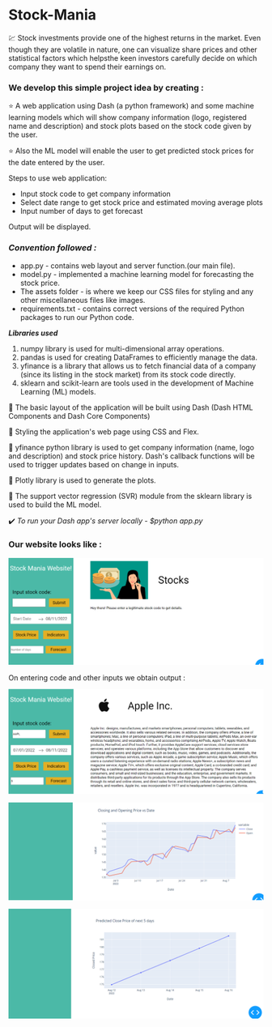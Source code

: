 # Stock-Mania



💹 Stock investments provide one of the highest returns in the market. Even though they are volatile in nature, one can visualize share prices and other statistical factors which helpsthe keen investors carefully decide on which company they want to spend their earnings on.


### We develop this simple project idea by creating :

:star: A web application using Dash (a python framework) and some machine learning models which will show company information (logo, registered name and description) and stock plots based on the stock code given by the user. 

:star: Also the ML model will enable the user to get predicted stock prices for the date entered by the user.



Steps to use web application:

* Input stock code to get company information 
* Select date range to get stock price and estimated moving average plots
* Input number of days to get forecast


Output will be displayed.



### *Convention followed :*

* app.py - contains web layout and server function.(our main file).
* model.py - implemented a machine learning model for forecasting the stock price.
* The assets folder - is where we keep our CSS files for styling and any other miscellaneous files like images.
* requirements.txt - contains correct versions of the required Python packages to run our Python code.



***Libraries used***

1. numpy library is used for multi-dimensional array operations.
2. pandas is used for creating DataFrames to efficiently manage the data.
3. yfinance is a library that allows us to fetch financial data of a company (since its listing in the stock market) from its stock code directly.
4. sklearn and scikit-learn are tools used in the development of Machine Learning (ML) models.




💠 The basic layout of the application will be built using Dash (Dash HTML Components and Dash Core Components)

💠 Styling the application's web page using CSS and Flex.

💠 yfinance python library is used to get company information (name, logo and description) and stock price history. Dash's callback functions will be used to trigger updates based on change in inputs.

💠 Plotly library is used to generate the plots.

💠 The support vector regression (SVR) module from the sklearn library is used to build the ML model.



✔️ *To run your Dash app's server locally - $python app.py*



### Our website looks like :


![img](./assets/img0.png)


On entering code and other inputs we obtain output :


![img](./assets/img1.png)


![img](./assets/img2.png)


![img](./assets/img3.png)
